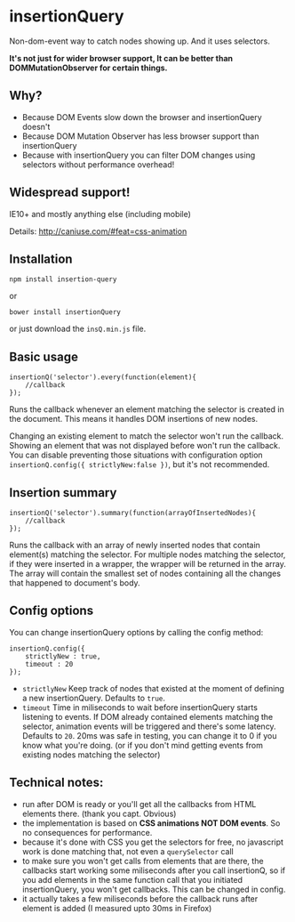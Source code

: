 insertionQuery
==============

Non-dom-event way to catch nodes showing up. And it uses selectors.

**It's not just for wider browser support, It can be better than DOMMutationObserver for certain things.**

## Why?

- Because DOM Events slow down the browser and insertionQuery doesn't
- Because DOM Mutation Observer has less browser support than insertionQuery
- Because with insertionQuery you can filter DOM changes using selectors without performance overhead!

## Widespread support!

IE10+ and mostly anything else (including mobile)

Details: http://caniuse.com/#feat=css-animation

## Installation

    npm install insertion-query
    
or

    bower install insertionQuery

or just download the `insQ.min.js` file.

## Basic usage

	insertionQ('selector').every(function(element){
		//callback
	});

Runs the callback whenever an element matching the selector is created in the document. This means it handles DOM insertions of new nodes. 

Changing an existing element to match the selector won't run the callback. Showing an element that was not displayed before won't run the callback. You can disable preventing those situations with configuration option `insertionQ.config({ strictlyNew:false })`, but it's not recommended.

## Insertion summary

    insertionQ('selector').summary(function(arrayOfInsertedNodes){
		//callback
	});

Runs the callback with an array of newly inserted nodes that contain element(s) matching the selector. For multiple nodes matching the selector, if they were inserted in a wrapper, the wrapper will be returned in the array. The array will contain the smallest set of nodes containing all the changes that happened to document's body.

## Config options

You can change insertionQuery options by calling the config method:

    insertionQ.config({ 
        strictlyNew : true,
        timeout : 20
    });

- `strictlyNew` Keep track of nodes that existed at the moment of defining a new insertionQuery. Defaults to `true`.
- `timeout` Time in miliseconds to wait before insertionQuery starts listening to events. If DOM already contained elements matching the selector, animation events will be triggered and there's some latency. Defaults to `20`. 20ms was safe in testing, you can change it to 0 if you know what you're doing. (or if you don't mind getting events from existing nodes matching the selector)

## Technical notes:

 - run after DOM is ready or you'll get all the callbacks from HTML elements there. (thank you capt. Obvious)
 - the implementation is based on **CSS animations NOT DOM events**. So no consequences for performance.
 - because it's done with CSS you get the selectors for free, no javascript work is done matching that, not even a `querySelector` call
 - to make sure you won't get calls from elements that are there, the callbacks start working some miliseconds after you call insertionQ, so if you add elements in the same function call that you initiated insertionQuery, you won't get callbacks. This can be changed in config.
 - it actually takes a few miliseconds before the callback runs after element is added (I measured upto 30ms in Firefox)
